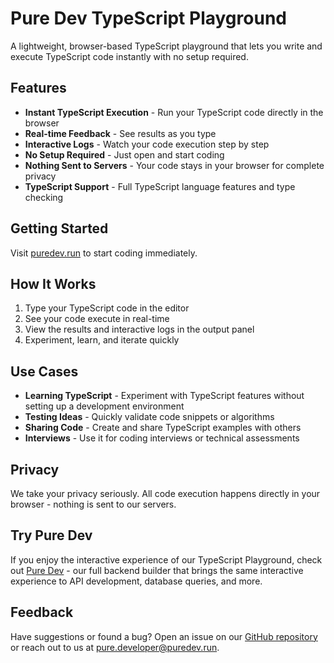 # Pure Dev TypeScript Playground

A lightweight, browser-based TypeScript playground that lets you write and execute TypeScript code instantly with no setup required.

## Features

- **Instant TypeScript Execution** - Run your TypeScript code directly in the browser
- **Real-time Feedback** - See results as you type
- **Interactive Logs** - Watch your code execution step by step
- **No Setup Required** - Just open and start coding
- **Nothing Sent to Servers** - Your code stays in your browser for complete privacy
- **TypeScript Support** - Full TypeScript language features and type checking

## Getting Started

Visit [puredev.run](https://puredev.run/playground) to start coding immediately.

## How It Works

1. Type your TypeScript code in the editor
2. See your code execute in real-time
3. View the results and interactive logs in the output panel
4. Experiment, learn, and iterate quickly

## Use Cases

- **Learning TypeScript** - Experiment with TypeScript features without setting up a development environment
- **Testing Ideas** - Quickly validate code snippets or algorithms
- **Sharing Code** - Create and share TypeScript examples with others
- **Interviews** - Use it for coding interviews or technical assessments

## Privacy

We take your privacy seriously. All code execution happens directly in your browser - nothing is sent to our servers.

## Try Pure Dev

If you enjoy the interactive experience of our TypeScript Playground, check out [Pure Dev](https://puredev.run) - our full backend builder that brings the same interactive experience to API development, database queries, and more.

## Feedback

Have suggestions or found a bug? Open an issue on our [GitHub repository](https://github.com/puredev/typescript-playground) or reach out to us at pure.developer@puredev.run.
